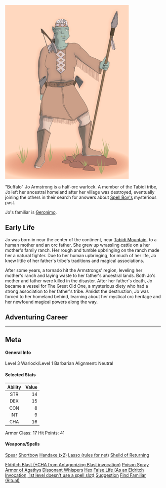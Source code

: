 <!-- TITLE: "Buffalo" Jo Armstrong -->
![Buffalojoarmstrong](/uploads/buffalojoarmstrong.png "Buffalojoarmstrong")

"Buffalo" Jo Armstrong is a half-orc warlock. A member of the Tabidi tribe, Jo left her ancestral homeland after her village was destroyed, eventually joining the others in their search for answers about [Spell Boy's](http://spellboyorig.in/spellboy) mysterious past.

Jo's familiar is [Geronimo](http://spellboyorig.in/geronimo).

## Early Life
Jo was born in near the center of the continent, near [Tabidi Mountain](http://spellboyorig.in/tabidi-mountian), to a human mother and an orc father. She grew up wrassling cattle on a her mother's family ranch. Her rough and tumble upbringing on the ranch made her a natural fighter. Due to her human upbringing, for much of her life, Jo knew little of her father's tribe's traditions and magical associations.

After some years, a tornado hit the Armstrongs' region, leveling her mother's ranch and laying waste to her father's ancestral lands. Both Jo's mother and father were killed in the disaster. After her father's death, Jo became a vessel for The Great Old One, a mysterious diety who had a strong association to her father's tribe. Amidst the destruction, Jo was forced to her homeland behind, learning about her mystical orc heritage and her newfound magical powers along the way.

## Adventuring Career

-----
## Meta
#### General Info
Level 3 Warlock/Level 1 Barbarian
Alignment: Neutral

#### Selected Stats
| Ability | Value |
|:-------:|-------:|
| STR    |        14|
| DEX   |        15|
| CON  |          8|
| INT    |          9|
| CHA  |        16|

Armor Class: 17
Hit Points: 41

#### Weapons/Spells
[Spear](https://roll20.net/compendium/dnd5e/Spear#h-Spear)
[Shortbow](https://roll20.net/compendium/dnd5e/Shortbow#h-Shortbow)
[Handaxe (x2)](https://roll20.net/compendium/dnd5e/Handaxe#h-Handaxe)
[Lasso (rules for net)](https://roll20.net/compendium/dnd5e/Net#content)
[Sheild of Returning](https://www.dandwiki.com/wiki/Shield_of_Returning_(5e_Equipment))

[Eldritch Blast (+CHA from Antagonizing Blast invocation)](https://roll20.net/compendium/dnd5e/Eldritch%20Blast#h-Eldritch%20Blast)
[Poison Spray](https://roll20.net/compendium/dnd5e/Poison%20Spray#h-Poison%20Spray)
[Armor of Agathys](http://engl393-dnd5th.wikia.com/wiki/Armor_of_Agathys)
[Dissonant Whispers](http://engl393-dnd5th.wikia.com/wiki/Dissonant_Whispers)
[Hex](http://engl393-dnd5th.wikia.com/wiki/Hex)
[False Life (As an Eldritch Invocation, 1st level doesn't use a spell slot)](https://roll20.net/compendium/dnd5e/False%20Life#h-False%20Life)
[Suggestion](https://roll20.net/compendium/dnd5e/Suggestion#h-Suggestion)
[Find Familiar (Ritual)](https://roll20.net/compendium/dnd5e/Find%20Familiar#h-Find%20Familiar)